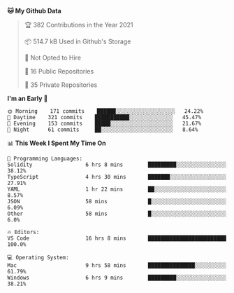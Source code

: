 <!--START_SECTION:waka-->
**🐱 My Github Data** 

> 🏆 382 Contributions in the Year 2021
 > 
> 📦 514.7 kB Used in Github's Storage 
 > 
> 🚫 Not Opted to Hire
 > 
> 📜 16 Public Repositories 
 > 
> 🔑 35 Private Repositories  
 > 
**I'm an Early 🐤** 

```text
🌞 Morning    171 commits    ██████░░░░░░░░░░░░░░░░░░░   24.22% 
🌆 Daytime    321 commits    ███████████░░░░░░░░░░░░░░   45.47% 
🌃 Evening    153 commits    █████░░░░░░░░░░░░░░░░░░░░   21.67% 
🌙 Night      61 commits     ██░░░░░░░░░░░░░░░░░░░░░░░   8.64%

```


📊 **This Week I Spent My Time On** 

```text
💬 Programming Languages: 
Solidity                 6 hrs 8 mins        █████████░░░░░░░░░░░░░░░░   38.12% 
TypeScript               4 hrs 30 mins       ███████░░░░░░░░░░░░░░░░░░   27.91% 
YAML                     1 hr 22 mins        ██░░░░░░░░░░░░░░░░░░░░░░░   8.57% 
JSON                     58 mins             █░░░░░░░░░░░░░░░░░░░░░░░░   6.09% 
Other                    58 mins             █░░░░░░░░░░░░░░░░░░░░░░░░   6.0%

🔥 Editors: 
VS Code                  16 hrs 8 mins       █████████████████████████   100.0%

💻 Operating System: 
Mac                      9 hrs 58 mins       ███████████████░░░░░░░░░░   61.79% 
Windows                  6 hrs 9 mins        █████████░░░░░░░░░░░░░░░░   38.21%

```


<!--END_SECTION:waka-->

